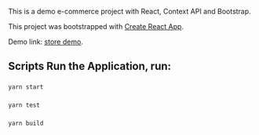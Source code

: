 This is a demo e-commerce project with React, Context API and Bootstrap.


This project was bootstrapped with [Create React App](https://github.com/facebook/create-react-app).

Demo link: [store demo](http://store.domozetska.com/).

## Scripts Run the Application, run:

### 
```
yarn start
```

### 
```
yarn test
```

### 
```
yarn build
```
